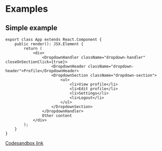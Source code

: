 # Examples

## Simple example

```tsx
export class App extends React.Component {
    public render(): JSX.Element {
        return (
            <div>
                <DropdownHandler className="dropdown-handler" closeOnSectionClick={true}>
                    <DropdownHeader className="dropdown-header">Profile</DropdownHeader>
                    <DropdownSection className="dropdown-section">
                        <ul>
                            <li>View profile</li>
                            <li>Edit profile</li>
                            <li>Settings</li>
                            <li>Logout</li>
                        </ul>
                    </DropdownSection>
                </DropdownHandler>
                Other content
            </div>
        );
    }
}
```

[Codesandbox link](https://codesandbox.io/s/github/SimplrJS/simplr-dropdown/tree/master/examples/simple-example)
